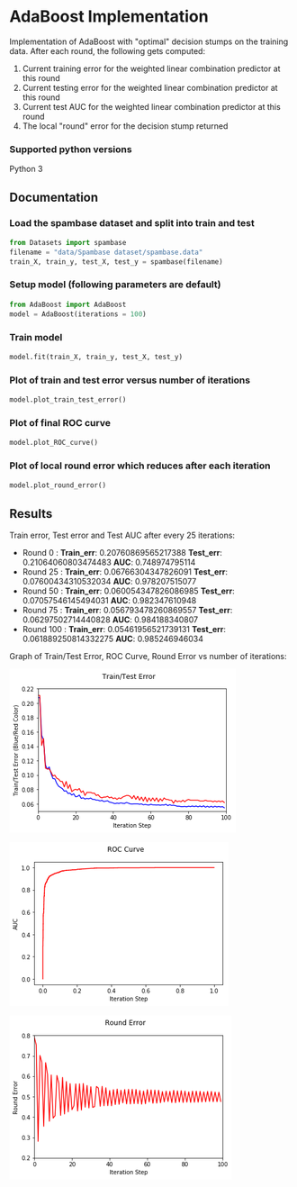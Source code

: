 
# AdaBoost Implementation

Implementation of AdaBoost with "optimal" decision stumps on the training data. After each round, the following gets computed:
    
1. Current training error for the weighted linear combination predictor at this round
2. Current testing error for the weighted linear combination predictor at this round
3. Current test AUC for the weighted linear combination predictor at this round
4. The local "round" error for the decision stump returned

### Supported python versions

Python 3

## Documentation

### Load the spambase dataset and split into train and test


```python
from Datasets import spambase
filename = "data/Spambase dataset/spambase.data"
train_X, train_y, test_X, test_y = spambase(filename)
```

### Setup model (following parameters are default)


```python
from AdaBoost import AdaBoost
model = AdaBoost(iterations = 100)
```

### Train model


```python
model.fit(train_X, train_y, test_X, test_y)
```

### Plot of train and test error versus number of iterations


```python
model.plot_train_test_error()
```

### Plot of final ROC curve


```python
model.plot_ROC_curve()
```

### Plot of local round error which reduces after each iteration


```python
model.plot_round_error()
```

## Results

Train error, Test error and Test AUC after every 25 iterations:

 - Round 0   : __Train_err__: 0.20760869565217388 __Test_err__: 0.21064060803474483 __AUC__: 0.748974795114
 - Round 25  : __Train_err__: 0.06766304347826091 __Test_err__: 0.07600434310532034 __AUC__: 0.978207515077
 - Round 50  : __Train_err__: 0.060054347826086985 __Test_err__: 0.07057546145494031 __AUC__: 0.982347610948
 - Round 75  : __Train_err__: 0.056793478260869557 __Test_err__: 0.06297502714440828 __AUC__: 0.984188340807
 - Round 100 : __Train_err__: 0.05461956521739131 __Test_err__: 0.061889250814332275 __AUC__: 0.985246946034

Graph of Train/Test Error, ROC Curve, Round Error vs number of iterations:

![title](img/output_12_0.png)

![title](img/output_14_0.png)

![title](img/output_16_0.png)
